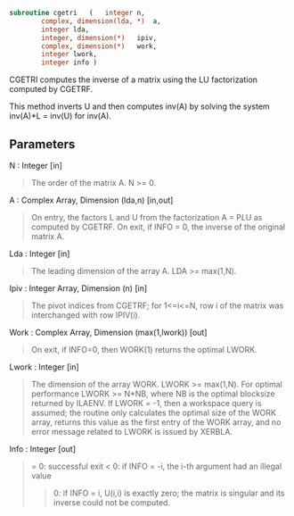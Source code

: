 ```fortran
subroutine cgetri	(	integer	n,
		complex, dimension(lda, *)	a,
		integer	lda,
		integer, dimension(*)	ipiv,
		complex, dimension(*)	work,
		integer	lwork,
		integer	info )
```

 CGETRI computes the inverse of a matrix using the LU factorization
 computed by CGETRF.

 This method inverts U and then computes inv(A) by solving the system
 inv(A)*L = inv(U) for inv(A).

## Parameters
N : Integer [in]
> The order of the matrix A.  N >= 0.

A : Complex Array, Dimension (lda,n) [in,out]
> On entry, the factors L and U from the factorization
> A = P*L*U as computed by CGETRF.
> On exit, if INFO = 0, the inverse of the original matrix A.

Lda : Integer [in]
> The leading dimension of the array A.  LDA >= max(1,N).

Ipiv : Integer Array, Dimension (n) [in]
> The pivot indices from CGETRF; for 1<=i<=N, row i of the
> matrix was interchanged with row IPIV(i).

Work : Complex Array, Dimension (max(1,lwork)) [out]
> On exit, if INFO=0, then WORK(1) returns the optimal LWORK.

Lwork : Integer [in]
> The dimension of the array WORK.  LWORK >= max(1,N).
> For optimal performance LWORK >= N*NB, where NB is
> the optimal blocksize returned by ILAENV.
> If LWORK = -1, then a workspace query is assumed; the routine
> only calculates the optimal size of the WORK array, returns
> this value as the first entry of the WORK array, and no error
> message related to LWORK is issued by XERBLA.

Info : Integer [out]
> = 0:  successful exit
> < 0:  if INFO = -i, the i-th argument had an illegal value
> > 0:  if INFO = i, U(i,i) is exactly zero; the matrix is
> singular and its inverse could not be computed.

